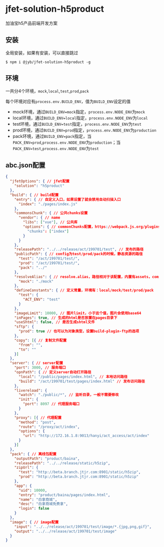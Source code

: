 # jfet-solution-h5product

加油宝h5产品前端开发方案

## 安装

全局安装，如果有安装，可以直接跳过

```shell
$ npm i @jyb/jfet-solution-h5product -g
```

## 环境

一共分4个环境，`mock`,`local`,`test`,`prod`,`pack`

每个环境对应有`process.env.BUILD_ENV`，值为`BUILD_ENV`设定的值

- mock环境，通过`BUILD_ENV=mock`指定，`process.env.NODE_ENV`为`mock`
- local环境，通过`BUILD_ENV=local`指定，`process.env.NODE_ENV`为`local`
- test环境，通过`BUILD_ENV=test`指定，`process.env.NODE_ENV`为`test`
- prod环境，通过`BUILD_ENV=prod`指定，`process.env.NODE_ENV`为`production`
- pack环境，通过`BUILD_ENV=pack`指定，当`PACK_ENV=prod`,`process.env.NODE_ENV`为`production`；当`PACK_ENV=test`,`process.env.NODE_ENV`为`test`

## abc.json配置

```json
{
  "jfetOptions": { // jfet配置
    "solution": "h5product"
  },
  "build": { // build配置
    "entry": { // 自定义入口，如果设置了就会禁用自动扫描入口
      "index": "./pages/index.js"
    },
    "commonsChunk": { // 公共chunks设置
      "vendor": { // name
        "libs": ["vue"], // 公共库
        "options": { // commonChunks配置，https://webpack.js.org/plugins/commons-chunk-plugin/#components/sidebar/sidebar.jsx
          "chunks": ["index"]
        }
      }
    },
    "releasePath": "../../release/act/199701/test", // 发布的路径
    "publicPath": { // config为test/prod/pack的时候，静态资源的路径
      "test": "/act/199701/test/",
      "prod": "/act/199701/test/",
      "pack": "../"
    },
    "resolveAlias": { // resolve.alias，路径相对于该配置，内置有assets，components，services
      "mock": "./mock"
    },
    "defineConstants": { // 定义常量，环境有：local/mock/test/prod/pack
      "test": {
        "ACT_ENV": "test"
      }
    },
    "imageLimit": 10000, // 图片limit，小于这个值，图片会使用base64
    "inPages": true, // 生成的html是否放置在pages目录下
    "useShtml": false, // 是否生成shtml文件
    "sftp": {
      "prod": true // 也可以为对象类型，设置build-plugin-ftp的选项
    },
    "copy": [{ // 复制文件配置
      "from": "",
      "to": ""
    }]
  },
  "server": { // server配置
    "port": 3000, // 服务端口
    "opnPath": { // 定义server自动打开路径
      "local": "/public/pages/index.html", // 本地访问路径
      "build": "/act/199701/test/pages/index.html" // 发布访问路径
    },
    "livereload": {
      "watch": "./public/*", // 监听目录，一般不需要修改
      "init": {
        "port": 8097 // 代理服务端口
      }
    },
    "proxy": [{ // 代理配置
      "method": "post",
      "route": "/proxy/act/index",
      "options": {
        "url": "http://172.16.1.8:9013/hanyi/act_access/act/index"
      }
    }]
  },
  "pack": { // 离线包配置
    "outputPath": "product/baina",
    "releasePath": "../../release/static/h5zip",
    "zipUrl": {
      "test": "http://beta.branch.jtjr.com:8901/static/h5zip",
      "prod": "http://beta.branch.jtjr.com:8901/static/h5zip"
    },
    "app": {
      "uid": 10000,
      "entry": "product/baina/pages/index.html", 
      "name": "白拿商城",
      "desc": "白拿商城免费拿",
      "login": false
    }
  },
  "image": { // image配置
    "input": "../../release/act/199701/test/image/*.{jpg,png,gif}",
    "output": "../../release/act/199701/test/image"
  }
}
```


